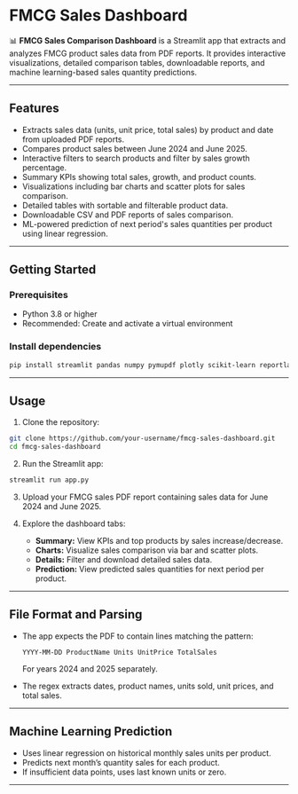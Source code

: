 # FMCG Sales Dashboard

📊 **FMCG Sales Comparison Dashboard** is a Streamlit app that extracts and analyzes FMCG product sales data from PDF reports. It provides interactive visualizations, detailed comparison tables, downloadable reports, and machine learning-based sales quantity predictions.

---

## Features

- Extracts sales data (units, unit price, total sales) by product and date from uploaded PDF reports.
- Compares product sales between June 2024 and June 2025.
- Interactive filters to search products and filter by sales growth percentage.
- Summary KPIs showing total sales, growth, and product counts.
- Visualizations including bar charts and scatter plots for sales comparison.
- Detailed tables with sortable and filterable product data.
- Downloadable CSV and PDF reports of sales comparison.
- ML-powered prediction of next period's sales quantities per product using linear regression.

---

## Getting Started

### Prerequisites

- Python 3.8 or higher
- Recommended: Create and activate a virtual environment

### Install dependencies

```bash
pip install streamlit pandas numpy pymupdf plotly scikit-learn reportlab
````

---

## Usage

1. Clone the repository:

```bash
git clone https://github.com/your-username/fmcg-sales-dashboard.git
cd fmcg-sales-dashboard
```

2. Run the Streamlit app:

```bash
streamlit run app.py
```

3. Upload your FMCG sales PDF report containing sales data for June 2024 and June 2025.

4. Explore the dashboard tabs:

   * **Summary:** View KPIs and top products by sales increase/decrease.
   * **Charts:** Visualize sales comparison via bar and scatter plots.
   * **Details:** Filter and download detailed sales data.
   * **Prediction:** View predicted sales quantities for next period per product.

---

## File Format and Parsing

* The app expects the PDF to contain lines matching the pattern:

  ```
  YYYY-MM-DD ProductName Units UnitPrice TotalSales
  ```

  For years 2024 and 2025 separately.

* The regex extracts dates, product names, units sold, unit prices, and total sales.

---

## Machine Learning Prediction

* Uses linear regression on historical monthly sales units per product.
* Predicts next month’s quantity sales for each product.
* If insufficient data points, uses last known units or zero.

---



